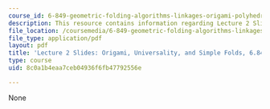 ```yaml
---
course_id: 6-849-geometric-folding-algorithms-linkages-origami-polyhedra-fall-2012
description: This resource contains information regarding Lecture 2 Slides, Fall 2010.
file_location: /coursemedia/6-849-geometric-folding-algorithms-linkages-origami-polyhedra-fall-2012/8c0a1b4eaa7ceb04936f6fb47792556e_MIT6_849F12_slidesL02.pdf
file_type: application/pdf
layout: pdf
title: 'Lecture 2 Slides: Origami, Universality, and Simple Folds, 6.849 Fall 2010'
type: course
uid: 8c0a1b4eaa7ceb04936f6fb47792556e

---
```

None
